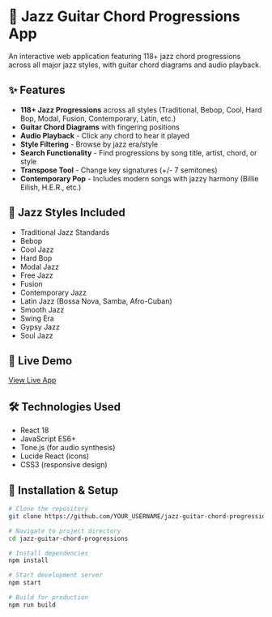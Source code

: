 # 🎵 Jazz Guitar Chord Progressions App

An interactive web application featuring 118+ jazz chord progressions across all major jazz styles, with guitar chord diagrams and audio playback.

## ✨ Features

- **118+ Jazz Progressions** across all styles (Traditional, Bebop, Cool, Hard Bop, Modal, Fusion, Contemporary, Latin, etc.)
- **Guitar Chord Diagrams** with fingering positions
- **Audio Playback** - Click any chord to hear it played
- **Style Filtering** - Browse by jazz era/style
- **Search Functionality** - Find progressions by song title, artist, chord, or style
- **Transpose Tool** - Change key signatures (+/- 7 semitones)
- **Contemporary Pop** - Includes modern songs with jazzy harmony (Billie Eilish, H.E.R., etc.)

## 🎯 Jazz Styles Included

- Traditional Jazz Standards
- Bebop
- Cool Jazz  
- Hard Bop
- Modal Jazz
- Free Jazz
- Fusion
- Contemporary Jazz
- Latin Jazz (Bossa Nova, Samba, Afro-Cuban)
- Smooth Jazz
- Swing Era
- Gypsy Jazz
- Soul Jazz

## 🚀 Live Demo

[View Live App](https://your-username.github.io/jazz-guitar-chord-progressions)

## 🛠️ Technologies Used

- React 18
- JavaScript ES6+
- Tone.js (for audio synthesis)
- Lucide React (icons)
- CSS3 (responsive design)

## 📱 Installation & Setup

```bash
# Clone the repository
git clone https://github.com/YOUR_USERNAME/jazz-guitar-chord-progressions.git

# Navigate to project directory
cd jazz-guitar-chord-progressions

# Install dependencies
npm install

# Start development server
npm start

# Build for production
npm run build